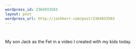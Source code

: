 ```yaml
--- 
wordpress_id: 2364933503
layout: post
wordpress_url: http://joshkerr.com/post/2364933503
---
```

<img src="http://joshkerr.tumblr.com/photo/1280/2364933503/1/tumblr_ldn9r03oT31qz9lkr" alt=""/><br/><br/><p>My son Jack as the Fet in a video I created with my kids today. </p>
